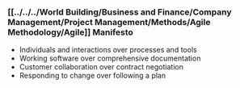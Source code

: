 ### [[../../../World Building/Business and Finance/Company Management/Project Management/Methods/Agile Methodology/Agile]] Manifesto

- Individuals and interactions over processes and tools  
- Working software over comprehensive documentation  
- Customer collaboration over contract negotiation  
- Responding to change over following a plan